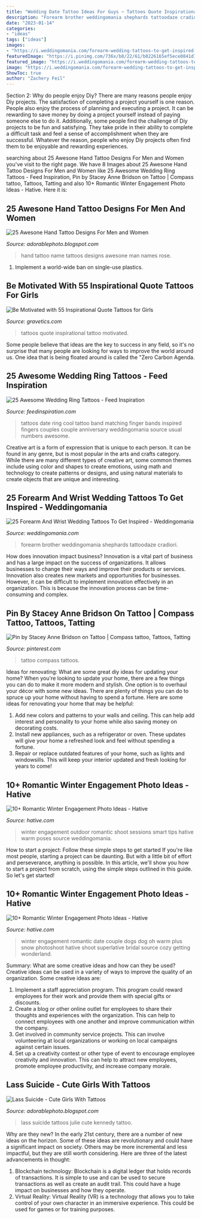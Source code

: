 ```yaml
---
title: "Wedding Date Tattoo Ideas For Guys ~ Tattoos Quote Inspirational Tattoo Motivated"
description: "Forearm brother weddingomania shephards tattoodaze cradiori"
date: "2023-01-14"
categories:
- "ideas"
tags: ["ideas"]
images:
- "https://i.weddingomania.com/forearm-wedding-tattoos-to-get-inspired-25-500x666.jpg"
featuredImage: "https://i.pinimg.com/736x/b8/22/61/b8226165ef5ece0841d741733f89e5b0--weddings-fashion.jpg"
featured_image: "https://i.weddingomania.com/forearm-wedding-tattoos-to-get-inspired-25-500x666.jpg"
image: "https://i.weddingomania.com/forearm-wedding-tattoos-to-get-inspired-25-500x666.jpg"
ShowToc: true
author: "Zachery Feil"
---
```



Section 2: Why do people enjoy Diy?
There are many reasons people enjoy Diy projects. The satisfaction of completing a project yourself is one reason. People also enjoy the process of planning and executing a project. It can be rewarding to save money by doing a project yourself instead of paying someone else to do it. Additionally, some people find the challenge of Diy projects to be fun and satisfying. They take pride in their ability to complete a difficult task and feel a sense of accomplishment when they are successful. Whatever the reason, people who enjoy Diy projects often find them to be enjoyable and rewarding experiences.

	

		
searching about 25 Awesone Hand Tattoo Designs For Men and Women you've visit to the right page. We have 8 Images about 25 Awesone Hand Tattoo Designs For Men and Women like 25 Awesome Wedding Ring Tattoos - Feed Inspiration, Pin by Stacey Anne Bridson on Tattoo | Compass tattoo, Tattoos, Tatting and also 10+ Romantic Winter Engagement Photo Ideas - Hative. Here it is:
		
    
## 25 Awesone Hand Tattoo Designs For Men And Women

<img loading=lazy src="http://2.bp.blogspot.com/-PwaXmuuFFtA/U_j0kKYiHUI/AAAAAAAAFfQ/k-KwighuU8I/s1600/hand%2Btattoo%2Bdesigns%2Bname.jpg" onerror="this.onerror=null;this.src='https://tse2.mm.bing.net/th?id=OIP.YhpFOFqPVsR_l4yn1zBRZQHaJ4&amp;pid=15.1';" alt="25 Awesone Hand Tattoo Designs For Men and Women">

_Source: adorablephoto.blogspot.com_

>hand tattoo name tattoos designs awesone man names rose. 

	

1. Implement a world-wide ban on single-use plastics.

    
## Be Motivated With 55 Inspirational Quote Tattoos For Girls

<img loading=lazy src="https://www.gravetics.com/wp-content/uploads/2017/04/tattooapprentice-wildwestinktamworth-quotetattoos-tamworthtattoo-tattootamworth.jpg" onerror="this.onerror=null;this.src='https://tse4.mm.bing.net/th?id=OIP.ZVbcWBFdFmISz60ArtFd1AHaEK&amp;pid=15.1';" alt="Be Motivated with 55 Inspirational Quote Tattoos for Girls">

_Source: gravetics.com_

>tattoos quote inspirational tattoo motivated. 

	

Some people believe that ideas are the key to success in any field, so it's no surprise that many people are looking for ways to improve the world around us. One idea that is being floated around is called the "Zero Carbon Agenda.

    
## 25 Awesome Wedding Ring Tattoos - Feed Inspiration

<img loading=lazy src="http://feedinspiration.com/wp-content/uploads/2016/03/cool-wedding-date-tattoos.jpg" onerror="this.onerror=null;this.src='https://tse1.mm.bing.net/th?id=OIP.Rv5XHpCLaY-pPBuj37eEDQHaJ7&amp;pid=15.1';" alt="25 Awesome Wedding Ring Tattoos - Feed Inspiration">

_Source: feedinspiration.com_

>tattoos date ring cool tattoo band matching finger bands inspired fingers couples couple anniversary weddingomania source usual numbers awesome. 

	

Creative art is a form of expression that is unique to each person. It can be found in any genre, but is most popular in the arts and crafts category. While there are many different types of creative art, some common themes include using color and shapes to create emotions, using math and technology to create patterns or designs, and using natural materials to create objects that are unique and interesting.

    
## 25 Forearm And Wrist Wedding Tattoos To Get Inspired - Weddingomania

<img loading=lazy src="https://i.weddingomania.com/forearm-wedding-tattoos-to-get-inspired-25-500x666.jpg" onerror="this.onerror=null;this.src='https://tse4.mm.bing.net/th?id=OIP.D5a6pa3GpTwVBJhwCdHzuwHaJ3&amp;pid=15.1';" alt="25 Forearm And Wrist Wedding Tattoos To Get Inspired - Weddingomania">

_Source: weddingomania.com_

>forearm brother weddingomania shephards tattoodaze cradiori. 

	

How does innovation impact business?
Innovation is a vital part of business and has a large impact on the success of organizations. It allows businesses to change their ways and improve their products or services. Innovation also creates new markets and opportunities for businesses. However, it can be difficult to implement innovation effectively in an organization. This is because the innovation process can be time-consuming and complex.

    
## Pin By Stacey Anne Bridson On Tattoo | Compass Tattoo, Tattoos, Tatting

<img loading=lazy src="https://i.pinimg.com/736x/b8/22/61/b8226165ef5ece0841d741733f89e5b0--weddings-fashion.jpg" onerror="this.onerror=null;this.src='https://tse4.mm.bing.net/th?id=OIP.M1SpPq8E5gcrfuKUlnRMGwDYEg&amp;pid=15.1';" alt="Pin by Stacey Anne Bridson on Tattoo | Compass tattoo, Tattoos, Tatting">

_Source: pinterest.com_

>tattoo compass tattoos. 

	

Ideas for renovating: What are some great diy ideas for updating your home?
When you're looking to update your home, there are a few things you can do to make it more modern and stylish. One option is to overhaul your décor with some new ideas. There are plenty of things you can do to spruce up your home without having to spend a fortune. Here are some ideas for renovating your home that may be helpful: 
1. Add new colors and patterns to your walls and ceiling. This can help add interest and personality to your home while also saving money on decorating costs. 
2. Install new appliances, such as a refrigerator or oven. These updates will give your home a refreshed look and feel without spending a fortune. 
3. Repair or replace outdated features of your home, such as lights and windowsills. This will keep your interior updated and fresh looking for years to come! 

    
## 10+ Romantic Winter Engagement Photo Ideas - Hative

<img loading=lazy src="https://hative.com/wp-content/uploads/2014/11/winter-engagement-photo-ideas/8-winter-engagement-photo-ideas.jpg" onerror="this.onerror=null;this.src='https://tse4.mm.bing.net/th?id=OIP.6dEU46Saaqnl5MT6QloPFQHaLH&amp;pid=15.1';" alt="10+ Romantic Winter Engagement Photo Ideas - Hative">

_Source: hative.com_

>winter engagement outdoor romantic shoot sessions smart tips hative warm poses source weddingomania. 

	

How to start a project: Follow these simple steps to get started
If you're like most people, starting a project can be daunting. But with a little bit of effort and perseverance, anything is possible. In this article, we'll show you how to start a project from scratch, using the simple steps outlined in this guide. So let's get started!

    
## 10+ Romantic Winter Engagement Photo Ideas - Hative

<img loading=lazy src="https://hative.com/wp-content/uploads/2014/11/winter-engagement-photo-ideas/14-winter-engagement-photo-ideas.jpg" onerror="this.onerror=null;this.src='https://tse2.mm.bing.net/th?id=OIP.yNvOL7m6viKLCafwZw8QigHaLI&amp;pid=15.1';" alt="10+ Romantic Winter Engagement Photo Ideas - Hative">

_Source: hative.com_

>winter engagement romantic date couple dogs dog oh warm plus snow photoshoot hative shoot superlative bridal source cozy getting wonderland. 

	

Summary: What are some creative ideas and how can they be used?
Creative ideas can be used in a variety of ways to improve the quality of an organization. Some creative ideas are:
1. Implement a staff appreciation program. This program could reward employees for their work and provide them with special gifts or discounts.
2. Create a blog or other online outlet for employees to share their thoughts and experiences with the organization. This can help to connect employees with one another and improve communication within the company.
3. Get involved in community service projects. This can involve volunteering at local organizations or working on local campaigns against certain issues.
4. Set up a creativity contest or other type of event to encourage employee creativity and innovation. This can help to attract new employees, promote employee productivity, and increase company morale.

    
## Lass Suicide - Cute Girls With Tattoos

<img loading=lazy src="http://4.bp.blogspot.com/-uGQ5d2DBABI/VM-aItMdMRI/AAAAAAAAQPk/Oz6zVRhasyU/s1600/Julie%2BKennedy%2B(Lass%2BSuicide)%2B(10).jpg" onerror="this.onerror=null;this.src='https://tse3.mm.bing.net/th?id=OIP.thiEjs-uJYtWE1xNzWAYDAHaJ6&amp;pid=15.1';" alt="Lass Suicide - Cute Girls With Tattoos">

_Source: adorablephoto.blogspot.com_

>lass suicide tattoos julie cute kennedy tattoo. 

	

Why are they new?
In the early 21st century, there are a number of new ideas on the horizon. Some of these ideas are revolutionary and could have a significant impact on society. Others may be more incremental and less impactful, but they are still worth considering. Here are three of the latest advancements in thought: 
1) Blockchain technology: Blockchain is a digital ledger that holds records of transactions. It is simple to use and can be used to secure transactions as well as create an audit trail. This could have a huge impact on businesses and how they operate. 
2) Virtual Reality: Virtual Reality (VR) is a technology that allows you to take control of your own character in an immersive experience. This could be used for games or for training purposes.

